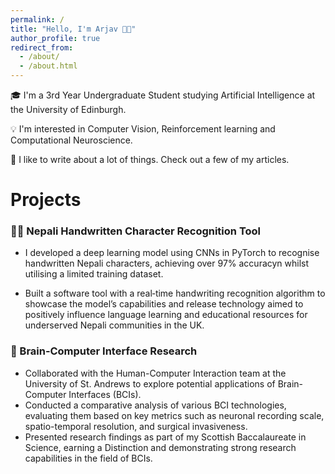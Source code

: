 ```yaml
---
permalink: /
title: "Hello, I'm Arjav 👋🏼"
author_profile: true
redirect_from:
  - /about/
  - /about.html
---
```


🎓 I'm a 3rd Year Undergraduate Student studying Artificial Intelligence at the University of
Edinburgh.

💡 I'm interested in Computer Vision, Reinforcement learning and Computational Neuroscience.

📝 I like to write about a lot of things. Check out a few of my articles.

# Projects

### ✍🏼 Nepali Handwritten Character Recognition Tool

- I developed a deep learning model using CNNs in PyTorch to recognise handwritten Nepali characters, achieving over 97% accuracyn whilst utilising a limited training dataset.

- Built a software tool with a real‑time handwriting recognition algorithm to showcase the model’s capabilities and release technology aimed to positively influence language learning and educational resources for underserved Nepali communities in the UK.

### 🧠 Brain‑Computer Interface Research

- Collaborated with the Human-Computer Interaction team at the University of St. Andrews to explore potential applications of Brain-Computer Interfaces (BCIs).
- Conducted a comparative analysis of various BCI technologies, evaluating them based on key metrics such as neuronal recording scale, spatio-temporal resolution, and surgical invasiveness.
- Presented research findings as part of my Scottish Baccalaureate in Science, earning a Distinction and demonstrating strong research capabilities in the field of BCIs.
